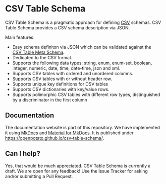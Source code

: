 # CSV Table Schema

CSV Table Schema is a pragmatic approach for defining [CSV](https://datatracker.ietf.org/doc/html/rfc4180) schemas. CSV Table Schema provides a CSV schema description via JSON.

Main features:

+ Easy schema definiton via JSON which can be validated against the [CSV Table Meta Schema](https://github.com/openpotato/csv-table-schema/tree/main/schemas/v0.1/schema.json).
+ Dedicated to the CSV format.
+ Supports the following data types: string, enum, enum-set, boolean, integer, numeric, date, time, date-time, json and xml.
+ Supports CSV tables with ordered and unordered columns.
+ Supports CSV tables with or without header row.
+ Supports unique key definitions for CSV tables
+ Supports CSV dictionaries with key/value rows.
+ Supports polimorphic CSV tables with different row types, distinguished by a discriminator in the first column 

## Documentation

The documentation website is part of this repository. We have implemented it using [MkDocs](https://www.mkdocs.org) and [Material for MkDocs](https://squidfunk.github.io/mkdocs-material). It is published under https://openpotato.github.io/csv-table-schema/.

## Can I help?

Yes, that would be much appreciated. CSV Table Schema is currently a draft. We are open for any feedback! Use the Issue Tracker for asking and/or submitting a Pull Request.
